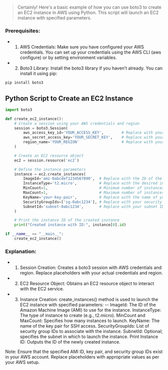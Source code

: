 > Certainly! Here's a basic example of how you can use boto3 to create an EC2 instance in AWS using Python. This script will launch an EC2 instance with specified parameters.
### Prerequisites:
- 1. AWS Credentials: Make sure you have configured your AWS credentials. You can set up your credentials using the AWS CLI (aws configure) or by setting environment variables.
- 2. Boto3 Library: Install the boto3 library if you haven’t already. You can install it using pip:
```bash
pip install boto3
```

## Python Script to Create an EC2 Instance
```python
import boto3

def create_ec2_instance():
    # Create a session using your AWS credentials and region
    session = boto3.Session(
        aws_access_key_id='YOUR_ACCESS_KEY',        # Replace with your AWS access key
        aws_secret_access_key='YOUR_SECRET_KEY',    # Replace with your AWS secret key
        region_name='YOUR_REGION'                   # Replace with your desired AWS region (e.g., 'us-west-2')
    )

    # Create an EC2 resource object
    ec2 = session.resource('ec2')

    # Define the instance parameters
    instance = ec2.create_instances(
        ImageId='ami-0abcdef1234567890',  # Replace with the ID of the AMI you want to use
        InstanceType='t2.micro',          # Replace with the desired instance type
        MinCount=1,                       # Minimum number of instances to launch
        MaxCount=1,                       # Maximum number of instances to launch
        KeyName='your-key-pair',          # Replace with the name of your key pair
        SecurityGroupIds=['sg-0abc1234'], # Replace with your security group ID
        SubnetId='subnet-0abc1234',       # Replace with your subnet ID (optional)
    )

    # Print the instance ID of the created instance
    print("Created instance with ID:", instance[0].id)

if __name__ == "__main__":
    create_ec2_instance()
```
### Explanation:
- 1. Session Creation: Creates a boto3 session with AWS credentials and region. Replace placeholders with your actual credentials and region.

- 2. EC2 Resource Object: Obtains an EC2 resource object to interact with the EC2 service.

- 3. Instance Creation: create_instances() method is used to launch the EC2 instance with specified parameters:
-- ImageId: The ID of the Amazon Machine Image (AMI) to use for the instance.
InstanceType: The type of instance to create (e.g., t2.micro).
MinCount and MaxCount: Specifies how many instances to launch.
KeyName: The name of the key pair for SSH access.
SecurityGroupIds: List of security group IDs to associate with the instance.
SubnetId: Optional; specifies the subnet in which to launch the instance.
Print Instance ID: Outputs the ID of the newly created instance.

Note:
Ensure that the specified AMI ID, key pair, and security group IDs exist in your AWS account.
Replace placeholders with appropriate values as per your AWS setup.































